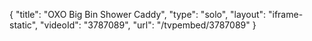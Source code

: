 {
    "title": "OXO Big Bin Shower Caddy",
    "type": "solo",
    "layout": "iframe-static",
    "videoId": "3787089",
    "url": "\/tvpembed\/3787089"
}